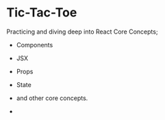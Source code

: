 # Tic-Tac-Toe

Practicing and diving deep into React Core Concepts; 
- Components
- JSX
- Props
- State
- and other core concepts.


- 